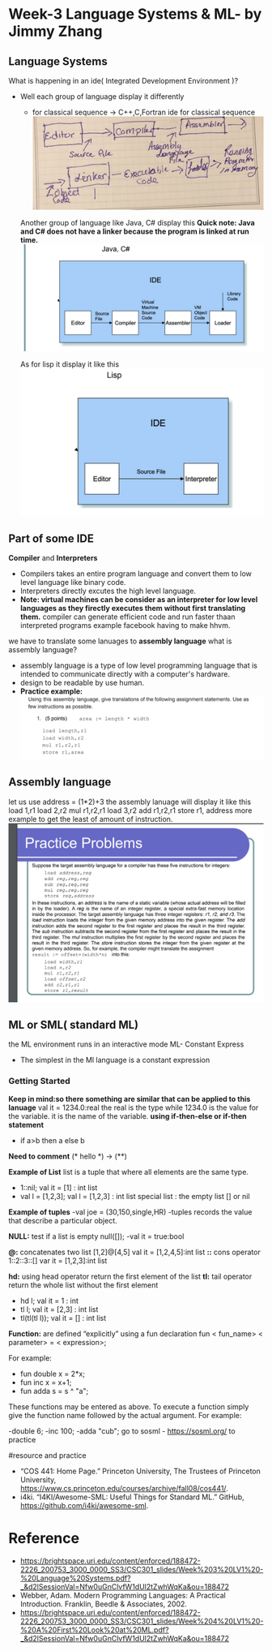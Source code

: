 # Week-3 Language Systems & ML- by Jimmy Zhang
## Language Systems
What is happening in an ide( Integrated Development Environment )?
- Well each group of language display it differently
  - for classical sequence -> C++,C,Fortran
  ide for classical sequence 
  ![ide](idec.JPG)
  
  Another group of language like Java, C# display this
  **Quick note: Java and C# does not have a linker because the program is linked at run time.**
  ![ide2](idel.png)
  
  As for lisp it display it like this 
  ![ide](idej.png)
  
## Part of some IDE
**Compiler** and **Interpreters**
- Compilers takes an entire program language and convert them to low level language like binary code.
- Interpreters directly excutes the high level language.
- **Note: virtual machines can be consider as an interpreter for low level languages as they firectly executes them without first translating them.**
compiler can generate efficient code and run faster thaan interpreted programs
example facebook having to make hhvm.

we have to translate some lanuages to **assembly language**
what is assembly language?
- assembly language is a type of low level programming language that is intended to communicate directly with a computer's hardware.
- design to be readable by use human.
- **Practice example:**
![assem](assem.png)

## Assembly language 
let us use address = (1*2)+3
the assembly lanuage will display it like this 
load 1,r1
load 2,r2
mul r1,r2,r1
load 3,r2
add r1,r2,r1
store r1, address
more example to get the least of amount of instruction. 
![assem2](assem2.png)
## ML or SML( standard ML)
the ML environment runs in an interactive mode 
ML- Constant Express
- The simplest in the Ml language is a constant expression
### Getting Started
**Keep in mind:so there something are similar that can be applied to this lanuage**
val it = 1234.0:real
the real is the type while 1234.0 is the value for the variable. it is the name of the variable.
**using if-then-else or if-then statement**
- if a>b then a else b 

**Need to comment**
(* hello *) -> (**)

**Example of List**
list is a tuple that where all elements are the same type.
- 1::nil;
val it = [1] : int list
- val l = [1,2,3];
val l = [1,2,3] : int list
special list : the empty list [] or nil

**Example of tuples**
-val joe = (30,150,single,HR)
-tuples records the value that describe a particular object.

**NULL:** test if a list is empty
null([]);
-val it = true:bool

**@:** concatenates two list
[1,2]@[4,5]
val it = [1,2,4,5]:int list
**::** cons operator
1::2::3::[]
var it = [1,2,3]:int list

**hd:** using head operator return the first element of the list
**tl:** tail operator return the whole list without the first element
- hd l;
val it = 1 : int
- tl l;
val it = [2,3] : int list
- tl(tl(tl l));
val it = [] : int list

**Function:** are defined “explicitly” using a fun declaration
fun < fun_name> < parameter> = < expression>;

For example:
- fun double x = 2*x;
- fun inc x = x+1;
- fun adda s = s ^ "a";

These functions may be entered as above. To execute a function simply give the function name followed by the actual argument. For example:

-double 6;
-inc 100;
-adda "cub";
 go to sosml - https://sosml.org/ to practice 
 
#resource and practice
- “COS 441: Home Page.” Princeton University, The Trustees of Princeton University, https://www.cs.princeton.edu/courses/archive/fall08/cos441/. 
- i4ki. “I4KI/Awesome-SML: Useful Things for Standard ML.” GitHub, https://github.com/i4ki/awesome-sml. 

# Reference
- https://brightspace.uri.edu/content/enforced/188472-2226_200753_3000_0000_SS3/CSC301_slides/Week%203%20LV1%20-%20Language%20Systems.pdf?_&d2lSessionVal=Nfw0uGnClvfW1dUl2tZwhWqKa&ou=188472
- Webber, Adam. Modern Programming Languages: A Practical Introduction. Franklin, Beedle &amp; Associates, 2002. 
- https://brightspace.uri.edu/content/enforced/188472-2226_200753_3000_0000_SS3/CSC301_slides/Week%204%20LV1%20-%20A%20First%20Look%20at%20ML.pdf?_&d2lSessionVal=Nfw0uGnClvfW1dUl2tZwhWqKa&ou=188472

